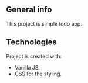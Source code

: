 ## General info
This project is simple todo app.
	
## Technologies
Project is created with:
* Vanilla JS.
* CSS for the styling.
